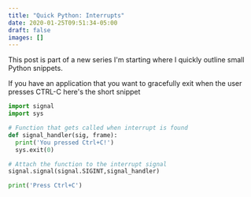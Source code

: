 ```yaml
---
title: "Quick Python: Interrupts"
date: 2020-01-25T09:51:34-05:00
draft: false
images: []
---
```


This post is part of a new series I'm starting where I quickly outline small Python snippets.

If you have an application that you want to gracefully exit when the user presses CTRL-C here's the short snippet
```python
import signal
import sys

# Function that gets called when interrupt is found
def signal_handler(sig, frame):
  print('You pressed Ctrl+C!')
  sys.exit(0)

# Attach the function to the interrupt signal
signal.signal(signal.SIGINT,signal_handler)

print('Press Ctrl+C')
```
